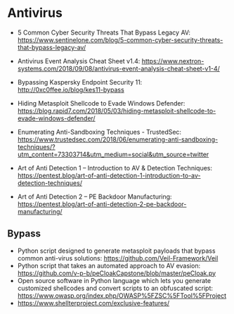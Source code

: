 # Antivirus

- 5 Common Cyber Security Threats That Bypass Legacy AV: https://www.sentinelone.com/blog/5-common-cyber-security-threats-that-bypass-legacy-av/
- Antivirus Event Analysis Cheat Sheet v1.4: https://www.nextron-systems.com/2018/09/08/antivirus-event-analysis-cheat-sheet-v1-4/
- Bypassing Kaspersky Endpoint Security 11: http://0xc0ffee.io/blog/kes11-bypass
- Hiding Metasploit Shellcode to Evade Windows Defender: https://blog.rapid7.com/2018/05/03/hiding-metasploit-shellcode-to-evade-windows-defender/
- Enumerating Anti-Sandboxing Techniques - TrustedSec: https://www.trustedsec.com/2018/06/enumerating-anti-sandboxing-techniques/?utm_content=73303714&utm_medium=social&utm_source=twitter


- Art of Anti Detection 1 – Introduction to AV & Detection Techniques: https://pentest.blog/art-of-anti-detection-1-introduction-to-av-detection-techniques/
- Art of Anti Detection 2 – PE Backdoor Manufacturing: https://pentest.blog/art-of-anti-detection-2-pe-backdoor-manufacturing/

## Bypass

- Python script designed to generate metasploit payloads that bypass common anti-virus solutions: https://github.com/Veil-Framework/Veil
- Python script that takes an automated approach to AV evasion: https://github.com/v-p-b/peCloakCapstone/blob/master/peCloak.py
- Open source software in Python language which lets you generate customized shellcodes and convert scripts to an obfuscated script: https://www.owasp.org/index.php/OWASP%5FZSC%5FTool%5FProject
- https://www.shellterproject.com/exclusive-features/
